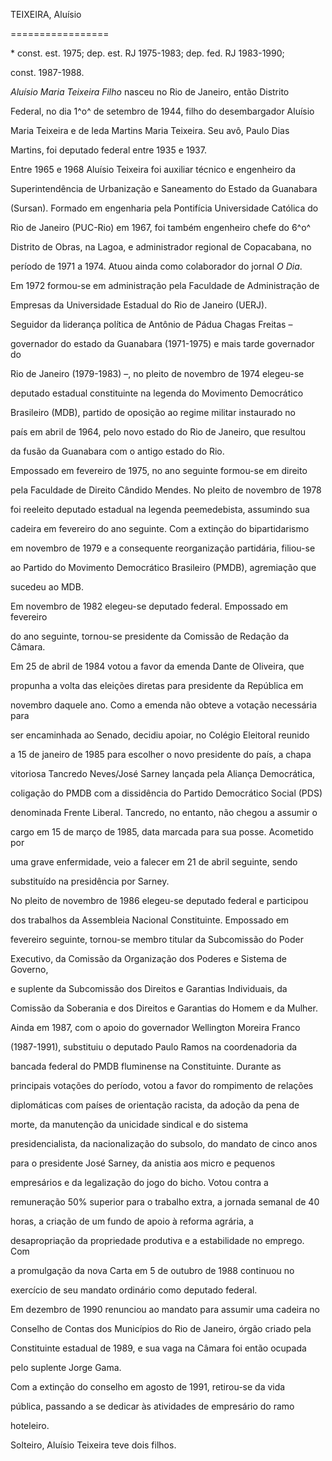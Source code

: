 TEIXEIRA, Aluísio

=================



\* const. est. 1975; dep. est. RJ 1975-1983; dep. fed. RJ 1983-1990;

const. 1987-1988.



*Aluísio Maria Teixeira Filho* nasceu no Rio de Janeiro, então Distrito

Federal, no dia 1^o^ de setembro de 1944, filho do desembargador Aluísio

Maria Teixeira e de Ieda Martins Maria Teixeira. Seu avô, Paulo Dias

Martins, foi deputado federal entre 1935 e 1937.



Entre 1965 e 1968 Aluísio Teixeira foi auxiliar técnico e engenheiro da

Superintendência de Urbanização e Saneamento do Estado da Guanabara

(Sursan). Formado em engenharia pela Pontifícia Universidade Católica do

Rio de Janeiro (PUC-Rio) em 1967, foi também engenheiro chefe do 6^o^

Distrito de Obras, na Lagoa, e administrador regional de Copacabana, no

período de 1971 a 1974. Atuou ainda como colaborador do jornal *O Dia*.

Em 1972 formou-se em administração pela Faculdade de Administração de

Empresas da Universidade Estadual do Rio de Janeiro (UERJ).



Seguidor da liderança política de Antônio de Pádua Chagas Freitas –

governador do estado da Guanabara (1971-1975) e mais tarde governador do

Rio de Janeiro (1979-1983) –, no pleito de novembro de 1974 elegeu-se

deputado estadual constituinte na legenda do Movimento Democrático

Brasileiro (MDB), partido de oposição ao regime militar instaurado no

país em abril de 1964, pelo novo estado do Rio de Janeiro, que resultou

da fusão da Guanabara com o antigo estado do Rio.



Empossado em fevereiro de 1975, no ano seguinte formou-se em direito

pela Faculdade de Direito Cândido Mendes. No pleito de novembro de 1978

foi reeleito deputado estadual na legenda peemedebista, assumindo sua

cadeira em fevereiro do ano seguinte. Com a extinção do bipartidarismo

em novembro de 1979 e a consequente reorganização partidária, filiou-se

ao Partido do Movimento Democrático Brasileiro (PMDB), agremiação que

sucedeu ao MDB.



Em novembro de 1982 elegeu-se deputado federal. Empossado em fevereiro

do ano seguinte, tornou-se presidente da Comissão de Redação da Câmara.



Em 25 de abril de 1984 votou a favor da emenda Dante de Oliveira, que

propunha a volta das eleições diretas para presidente da República em

novembro daquele ano. Como a emenda não obteve a votação necessária para

ser encaminhada ao Senado, decidiu apoiar, no Colégio Eleitoral reunido

a 15 de janeiro de 1985 para escolher o novo presidente do país, a chapa

vitoriosa Tancredo Neves/José Sarney lançada pela Aliança Democrática,

coligação do PMDB com a dissidência do Partido Democrático Social (PDS)

denominada Frente Liberal. Tancredo, no entanto, não chegou a assumir o

cargo em 15 de março de 1985, data marcada para sua posse. Acometido por

uma grave enfermidade, veio a falecer em 21 de abril seguinte, sendo

substituído na presidência por Sarney.



No pleito de novembro de 1986 elegeu-se deputado federal e participou

dos trabalhos da Assembleia Nacional Constituinte. Empossado em

fevereiro seguinte, tornou-se membro titular da Subcomissão do Poder

Executivo, da Comissão da Organização dos Poderes e Sistema de Governo,

e suplente da Subcomissão dos Direitos e Garantias Individuais, da

Comissão da Soberania e dos Direitos e Garantias do Homem e da Mulher.



Ainda em 1987, com o apoio do governador Wellington Moreira Franco

(1987-1991), substituiu o deputado Paulo Ramos na coordenadoria da

bancada federal do PMDB fluminense na Constituinte. Durante as

principais votações do período, votou a favor do rompimento de relações

diplomáticas com países de orientação racista, da adoção da pena de

morte, da manutenção da unicidade sindical e do sistema

presidencialista, da nacionalização do subsolo, do mandato de cinco anos

para o presidente José Sarney, da anistia aos micro e pequenos

empresários e da legalização do jogo do bicho. Votou contra a

remuneração 50% superior para o trabalho extra, a jornada semanal de 40

horas, a criação de um fundo de apoio à reforma agrária, a

desapropriação da propriedade produtiva e a estabilidade no emprego. Com

a promulgação da nova Carta em 5 de outubro de 1988 continuou no

exercício de seu mandato ordinário como deputado federal.



Em dezembro de 1990 renunciou ao mandato para assumir uma cadeira no

Conselho de Contas dos Municípios do Rio de Janeiro, órgão criado pela

Constituinte estadual de 1989, e sua vaga na Câmara foi então ocupada

pelo suplente Jorge Gama.



Com a extinção do conselho em agosto de 1991, retirou-se da vida

pública, passando a se dedicar às atividades de empresário do ramo

hoteleiro.



Solteiro, Aluísio Teixeira teve dois filhos.



